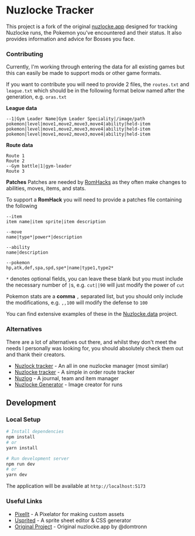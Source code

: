 # Nuzlocke Tracker

This project is a fork of the original [nuzlocke.app](https://github.com/domtronn/nuzlocke.app) designed for tracking Nuzlocke runs, the Pokemon you've encountered and their status. It also provides information and advice for Bosses you face. 

### Contributing

Currently, I'm working through entering the data for all existing
games but this can easily be made to support mods or other game
formats.

If you want to contribute you will need to provide 2 files, the
`routes.txt` and `league.txt` which should be in the following format
below named after the generation, e.g. `oras.txt`

**League data**
```
--1|Gym Leader Name|Gym Leader Speciality|/image/path
pokemon|level|move1,move2,move3,move4|ability|held-item
pokemon|level|move1,move2,move3,move4|ability|held-item
pokemon|level|move1,move2,move3,move4|ability|held-item
```

**Route data**
```
Route 1
Route 2
--Gym battle|1|gym-leader
Route 3
```

**Patches**
Patches are needed by
[RomHacks](https://en.wikipedia.org/wiki/ROM_Hacking) as they often
make changes to abilities, moves, items, and stats.

To support a **RomHack** you will need to provide a patches file containing the following

```
--item
item name|item sprite|item description

--move
name|type*|power*|description 

--ability
name|description

--pokemon
hp,atk,def,spa,spd,spe*|name|type1,type2*
```

`*` denotes optional fields, you can leave these blank but you must
include the necessary number of `|`s, e.g. `cut||90` will just modify
the power of `cut`

Pokemon stats are a **comma** `,` separated list, but you should only
include the modifications, e.g. `,,100` will modify the defense to
`100`

You can find extensive examples of these in the [Nuzlocke.data](https://github.com/domtronn/nuzlocke.data) project.


### Alternatives

There are a lot of alternatives out there, and whilst they don't meet
the needs I personally was looking for, you should absolutely check
them out and thank their creators.

- [Nuzlock tracker](https://nuzlocke.netlify.app/) - An all in one nuzlocke manager (most similar) 
- [Nuzlocke tracker](https://ashenfactory.github.io/nuzlocke-tracker/) - A simple in order route tracker
- [Nuzlog](https://techyfatih.github.io/Nuzlog/) - A journal, team and item manager
- [Nuzlocke Generator](https://nuzlocke-generator.herokuapp.com/) - Image creator for runs 

## Development

### Local Setup

```bash
# Install dependencies
npm install
# or
yarn install

# Run development server
npm run dev
# or
yarn dev
```

The application will be available at `http://localhost:5173`

### Useful Links

- [PixelIt](https://giventofly.github.io/pixelit/#tryit) - A Pixelator for making custom assets
- [Usprited](https://github.com/linuxenko/usprited) - A sprite sheet editor & CSS generator
- [Original Project](https://github.com/domtronn/nuzlocke.app) - Original nuzlocke.app by @domtronn

<!-- https://www.fiverr.com/kohari_nk/make-pixel-16x16-icon?context_referrer=search_gigs&source=top-bar&ref_ctx_id=cf16eab512166c55524582f57bd11493&pckg_id=1&pos=4&context_type=auto&funnel=cf16eab512166c55524582f57bd11493&imp_id=0d9b6187-ef6d-4936-b92e-b8ca99a75986 -->


<!--
Script for testing on webpagetest

window.localStorage.setItem('nuzlocke', '1')
window.localStorage.setItem('nuzlocke.1','{"__team":["Cerulean City","Route 20","Route 3","Mt. Ember"],"Starter":{"id":0,"pokemon":"cyndaquil","location":"Starter"},"Pallet Town":{"id":1,"pokemon":"clamperl","location":"Pallet Town"},"Route 1":{"id":3,"pokemon":"zigzagoon-galar","location":"Route 1"},"Viridian City":{"id":5,"pokemon":"spearow","location":"Viridian City"},"Route 22":{"id":6,"pokemon":"paras","location":"Route 22"},"Route 2":{"id":7,"pokemon":"zigzagoon","location":"Route 2"},"Viridian Forest":{"id":8,"pokemon":"surskit","location":"Viridian Forest"},"Pewter City":{"id":12,"pokemon":"espurr","location":"Pewter City"},"Route 3":{"id":13,"pokemon":"meowth-alola","location":"Route 3"},"Route 4":{"id":14,"pokemon":"magikarp","location":"Route 4"},"Mt. Moon":{"id":15,"pokemon":"zubat","location":"Mt. Moon"},"Route 24":{"id":17,"pokemon":"slakoth","location":"Route 24"},"Route 25":{"id":19,"pokemon":"mantyke","location":"Route 25"},"Cerulean City":{"id":21,"pokemon":"luvdisc","location":"Cerulean City"},"Route 5":{"id":23,"pokemon":"growlithe","location":"Route 5"},"Route 6":{"id":24,"pokemon":"qwilfish","location":"Route 6"},"Vermillion City":{"id":25,"pokemon":"farfetchd-galar","location":"Vermillion City"},"Digletts Cave":{"id":27,"pokemon":"diglett-alola","location":"Digletts Cave"},"S.S. Anne":{"id":28,"pokemon":"wimpod","location":"S.S. Anne"},"Route 11":{"id":30,"pokemon":"golett","location":"Route 11"},"Route 9":{"id":32,"pokemon":"shelmet","location":"Route 9"},"Rock Tunnel":{"id":33,"pokemon":"stunfisk-galar","location":"Rock Tunnel"},"Route 10":{"id":34,"pokemon":"tynamo","location":"Route 10"},"Pokémon Tower":{"id":36,"pokemon":"runerigus","location":"Pokémon Tower"},"Route 12":{"id":37,"pokemon":"dewgong","location":"Route 12"},"Route 8":{"id":38,"pokemon":"girafarig","location":"Route 8"},"Route 7":{"id":39,"pokemon":"inkay","location":"Route 7"},"Celadon City":{"id":40,"pokemon":"honedge","location":"Celadon City"},"Saffron City":{"id":43,"pokemon":"mudkip","location":"Saffron City"},"Route 16":{"id":49,"pokemon":"durant","location":"Route 16"},"Route 17":{"id":50,"pokemon":"muk-alola","location":"Route 17"},"Route 18":{"id":51,"pokemon":"altaria","location":"Route 18"},"Fuschia City":{"id":52,"pokemon":"poliwag","location":"Fuschia City"},"Safari Zone":{"id":55,"pokemon":"klefki","location":"Safari Zone"},"Route 15":{"id":56,"pokemon":"tsareena","location":"Route 15"},"Route 14":{"id":57,"pokemon":"charjabug","location":"Route 14"},"Route 13":{"id":58,"pokemon":"mantine","location":"Route 13"},"Power Plant":{"id":59,"pokemon":"manectric","location":"Power Plant"},"Route 19":{"id":60,"pokemon":"shellder","location":"Route 19"},"Route 20":{"id":61,"pokemon":"wailord","location":"Route 20"},"Seafoam Islands":{"id":62,"pokemon":"vanilluxe","location":"Seafoam Islands"},"Cinnabar Island":{"id":66,"pokemon":"dhelmise","location":"Cinnabar Island"},"Pokémon Mansion":{"id":71,"pokemon":"liepard","location":"Pokémon Mansion"},"Route 21":{"id":73,"pokemon":"qwilfish","location":"Route 21"},"Route 23":{"id":76,"pokemon":"fearow","location":"Route 23"},"Victory Road":{"id":77,"pokemon":"medicham","location":"Victory Road"},"Three Island":{"id":88,"pokemon":"smeargle","location":"Three Island"},"Mt. Ember":{"id":89,"pokemon":"coalossal","location":"Mt. Ember"},"Treasure Beach":{"id":90,"pokemon":"meltan","location":"Treasure Beach"},"Berry Forest":{"id":91,"pokemon":"durant","location":"Berry Forest"},"Bond Bridge":{"id":92,"pokemon":"hawlucha","location":"Bond Bridge"},"Cape Brink":{"id":93,"pokemon":"feebas","location":"Cape Brink"},"Kindle Road":{"id":94,"pokemon":"eelektross","location":"Kindle Road"},"Cerulean Cave":{"id":99,"pokemon":"machamp","location":"Cerulean Cave"}}')
window.localStorage.setItem('nuzlocke.consent', 'true')
window.localStorage.setItem('nuzlocke.saves', '1|1683021373039>1683185762250|Web Page Test Data|radred|01110100|1')
window.localStorage.setItem('nuzlocke.theme', 'dark')
-->
